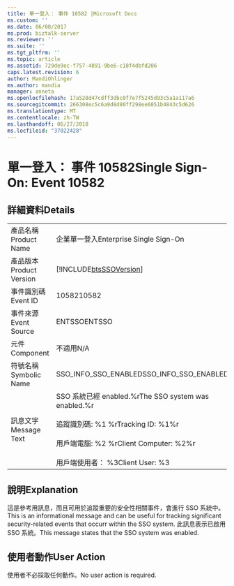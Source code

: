 ```yaml
---
title: 單一登入： 事件 10582 |Microsoft Docs
ms.custom: ''
ms.date: 06/08/2017
ms.prod: biztalk-server
ms.reviewer: ''
ms.suite: ''
ms.tgt_pltfrm: ''
ms.topic: article
ms.assetid: 729de9ec-f757-4891-9be6-c18f4dbfd206
caps.latest.revision: 6
author: MandiOhlinger
ms.author: mandia
manager: anneta
ms.openlocfilehash: 17a528d47cdff3dbc0f7e7f5245d93c5a1a117a6
ms.sourcegitcommit: 266308ec5c6a9d8d80ff298ee6051b4843c5d626
ms.translationtype: MT
ms.contentlocale: zh-TW
ms.lasthandoff: 06/27/2018
ms.locfileid: "37022428"
---
```

# <a name="single-sign-on-event-10582"></a><span data-ttu-id="c784e-102">單一登入： 事件 10582</span><span class="sxs-lookup"><span data-stu-id="c784e-102">Single Sign-On: Event 10582</span></span>
## <a name="details"></a><span data-ttu-id="c784e-103">詳細資料</span><span class="sxs-lookup"><span data-stu-id="c784e-103">Details</span></span>  
  
|                 |                                                                                                                           |
|-----------------|---------------------------------------------------------------------------------------------------------------------------|
|  <span data-ttu-id="c784e-104">產品名稱</span><span class="sxs-lookup"><span data-stu-id="c784e-104">Product Name</span></span>   |                                                 <span data-ttu-id="c784e-105">企業單一登入</span><span class="sxs-lookup"><span data-stu-id="c784e-105">Enterprise Single Sign-On</span></span>                                                 |
| <span data-ttu-id="c784e-106">產品版本</span><span class="sxs-lookup"><span data-stu-id="c784e-106">Product Version</span></span> |                                [!INCLUDE[btsSSOVersion](../includes/btsssoversion-md.md)]                                 |
|    <span data-ttu-id="c784e-107">事件識別碼</span><span class="sxs-lookup"><span data-stu-id="c784e-107">Event ID</span></span>     |                                                           <span data-ttu-id="c784e-108">10582</span><span class="sxs-lookup"><span data-stu-id="c784e-108">10582</span></span>                                                           |
|  <span data-ttu-id="c784e-109">事件來源</span><span class="sxs-lookup"><span data-stu-id="c784e-109">Event Source</span></span>   |                                                          <span data-ttu-id="c784e-110">ENTSSO</span><span class="sxs-lookup"><span data-stu-id="c784e-110">ENTSSO</span></span>                                                           |
|    <span data-ttu-id="c784e-111">元件</span><span class="sxs-lookup"><span data-stu-id="c784e-111">Component</span></span>    |                                                            <span data-ttu-id="c784e-112">不適用</span><span class="sxs-lookup"><span data-stu-id="c784e-112">N/A</span></span>                                                            |
|  <span data-ttu-id="c784e-113">符號名稱</span><span class="sxs-lookup"><span data-stu-id="c784e-113">Symbolic Name</span></span>  |                                                   <span data-ttu-id="c784e-114">SSO_INFO_SSO_ENABLED</span><span class="sxs-lookup"><span data-stu-id="c784e-114">SSO_INFO_SSO_ENABLED</span></span>                                                    |
|  <span data-ttu-id="c784e-115">訊息文字</span><span class="sxs-lookup"><span data-stu-id="c784e-115">Message Text</span></span>   | <span data-ttu-id="c784e-116">SSO 系統已經 enabled.%r</span><span class="sxs-lookup"><span data-stu-id="c784e-116">The SSO system was enabled.%r</span></span><br /><br /> <span data-ttu-id="c784e-117">追蹤識別碼: %1 %r</span><span class="sxs-lookup"><span data-stu-id="c784e-117">Tracking ID: %1%r</span></span><br /><br /> <span data-ttu-id="c784e-118">用戶端電腦: %2 %r</span><span class="sxs-lookup"><span data-stu-id="c784e-118">Client Computer: %2%r</span></span><br /><br /> <span data-ttu-id="c784e-119">用戶端使用者： %3</span><span class="sxs-lookup"><span data-stu-id="c784e-119">Client User: %3</span></span> |
  
## <a name="explanation"></a><span data-ttu-id="c784e-120">說明</span><span class="sxs-lookup"><span data-stu-id="c784e-120">Explanation</span></span>  
 <span data-ttu-id="c784e-121">這是參考用訊息，而且可用於追蹤重要的安全性相關事件，會進行 SSO 系統中。</span><span class="sxs-lookup"><span data-stu-id="c784e-121">This is an informational message and can be useful for tracking significant security-related events that occurr within the SSO system.</span></span> <span data-ttu-id="c784e-122">此訊息表示已啟用 SSO 系統。</span><span class="sxs-lookup"><span data-stu-id="c784e-122">This message states that the SSO system was enabled.</span></span>  
  
## <a name="user-action"></a><span data-ttu-id="c784e-123">使用者動作</span><span class="sxs-lookup"><span data-stu-id="c784e-123">User Action</span></span>  
 <span data-ttu-id="c784e-124">使用者不必採取任何動作。</span><span class="sxs-lookup"><span data-stu-id="c784e-124">No user action is required.</span></span>